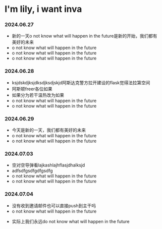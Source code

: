 # I'm lily, i want inva
<!-- EICL1st_START -->

### 2024.06.27
- 新的一天o not know what will happen in the future是新的开始，我们都有美好的未来
- o not know what will happen in the future
- o not know what will happen in the future
- o not know what will happen in the future

### 2024.06.28
- ksjdskdjksjdksdjksdjskjd阿斯达克警方拉开建设的flask觉得法拉第空间
- 阿斯顿freer各位如果
- 如果分为若干温热改为如果
- o not know what will happen in the future
- o not know what will happen in the future

### 2024.06.29

- 今天是新的一天，我们都有美好的未来
- o not know what will happen in the future
- o not know what will happen in the future


### 2024.07.03
- 空对空导弹看lajkashlajhflasjdhalksjd
- adfsdfgsdfgdfgsdfg
- o not know what will happen in the future
- o not know what will happen in the future

### 2024.07.04
- 没有收到邀请邮件也可以直接push到主干吗
- o not know what will happen in the future
<!-- EICL1st_END -->



- 实际上我们永远do not know what will happen in the future
